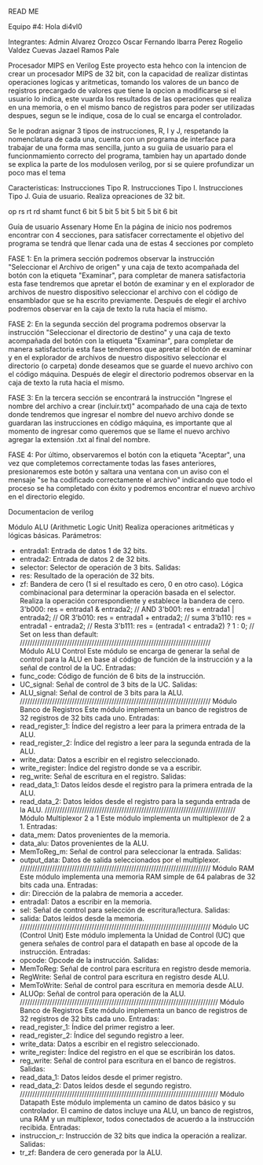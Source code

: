 READ ME

Equipo #4: Hola di4vl0

Integrantes:
Admin Alvarez Orozco
Oscar Fernando Ibarra Perez
Rogelio Valdez Cuevas
Jazael Ramos Pale

Procesador MIPS en Verilog
Este proyecto esta hehco con la intencion de crear un procesador MIPS de 32 bit, 
con la capacidad de realizar distintas operaciones 	logicas y aritmeticas, 
tomando los valores de un banco de registros precargado de valores que tiene la
opcion a modificarse si el usuario lo indica, este vuarda los resultados de las
operaciones que realiza en una memoria, o en el mismo banco de registros para
poder ser utilizadas despues, segun se le indique, cosa de lo cual se encarga el
controlador.

Se le podran asignar 3 tipos de instrucciones, R, I y J, respetando la 
nomenclatura de cada una, cuenta con un programa de interface para trabajar
de una forma mas sencilla, junto a su guiia de usuario para el funcionmamiento
correcto del programa, tambien hay un apartado donde se explica la parte de los
modulosen verilog, por si se quiere profundizar un poco mas el tema

Caracteristicas:
Instrucciones Tipo R.
Instrucciones Tipo I.
Instrucciones Tipo J.
Guia de usuario.
Realiza opreaciones de 32 bit.

op	rs	rt	rd	shamt	funct
6 bit	5 bit	5 bit	5 bit	5 bit	6 bit

Guía de usuario Assenary
Home
En la página de inicio nos podremos encontrar con 4 secciones, para satisfacer
correctamente
el objetivo del programa se tendrá que llenar cada una de estas 4 secciones por
completo

FASE 1: En la primera sección podremos observar la instrucción "Seleccionar el
Archivo de origen" y una caja de texto acompañada del botón con la etiqueta
"Examinar", para completar de manera satisfactoria esta fase tendremos que
apretar el botón de examinar y en el explorador de archivos de nuestro dispositivo
seleccionar el archivo con el código de ensamblador que se ha escrito previamente.
Después de elegir el archivo podremos observar en la caja de texto la ruta hacia el
mismo.

FASE 2: En la segunda sección del programa podremos observar la instrucción
"Seleccionar el directorio de destino" y una caja de texto acompañada del botón con
la etiqueta "Examinar", para completar de manera satisfactoria esta fase tendremos
que apretar el botón de examinar y en el explorador de archivos de nuestro
dispositivo seleccionar el directorio (o carpeta) donde deseamos que se guarde el
nuevo archivo con el código máquina. Después de elegir el directorio podremos
observar en la caja de texto la ruta hacia el mismo.

FASE 3: En la tercera sección se encontrará la instrucción "Ingrese el nombre del
archivo a crear (incluir.txt)" acompañado de una caja de texto donde tendremos que
ingresar el nombre del nuevo archivo donde se guardaran las instrucciones en
código máquina, es importante que al momento de ingresar como queremos que se
llame el nuevo archivo agregar la extensión .txt al final del nombre.

FASE 4: Por último, observaremos el botón con la etiqueta "Aceptar", una vez que
completemos correctamente todas las fases anteriores, presionaremos este botón
y saltara una ventana con un aviso con el mensaje "se ha codificado correctamente
el archivo" indicando que todo el proceso se ha completado con éxito y podremos
encontrar el nuevo archivo en el directorio elegido.

Documentacion de verilog

Módulo ALU (Arithmetic Logic Unit)
Realiza operaciones aritméticas y lógicas básicas.
Parámetros:
   - entrada1: Entrada de datos 1 de 32 bits.
   - entrada2: Entrada de datos 2 de 32 bits.
   - selector: Selector de operación de 3 bits.
Salidas:
   - res: Resultado de la operación de 32 bits.
   - zf: Bandera de cero (1 si el resultado es cero, 0 en otro caso).
Lógica combinacional para determinar la operación basada en el selector.
Realiza la operación correspondiente y establece la bandera de cero.
     3'b000: res = entrada1 & entrada2;  // AND
        3'b001: res = entrada1 | entrada2;  // OR
        3'b010: res = entrada1 + entrada2;  // suma
        3'b110: res = entrada1 - entrada2;  // Resta
        3'b111: res = (entrada1 < entrada2) ? 1 : 0;  // Set on less than
        default: 
/////////////////////////////////////////////////////////////////////////////		
Módulo ALU Control
Este módulo se encarga de generar la señal de control para la ALU en base
al código de función de la instrucción y a la señal de control de la UC.
Entradas:
   - func_code: Código de función de 6 bits de la instrucción.
   - UC_signal: Señal de control de 3 bits de la UC.
Salidas:
   - ALU_signal: Señal de control de 3 bits para la ALU.
/////////////////////////////////////////////////////////////////////////////
  Módulo Banco de Registros
 Este módulo implementa un banco de registros de 32 registros de 32 bits cada uno.
Entradas:
   - read_register_1: Índice del registro a leer para la primera entrada de la ALU.
   - read_register_2: Índice del registro a leer para la segunda entrada de la ALU.
   - write_data: Datos a escribir en el registro seleccionado.
   - write_register: Índice del registro donde se va a escribir.
   - reg_write: Señal de escritura en el registro.
Salidas:
   - read_data_1: Datos leídos desde el registro para la primera entrada de la ALU.
   - read_data_2: Datos leídos desde el registro para la segunda entrada de la ALU.
///////////////////////////////////////////////////////////////////////////// 
  Módulo Multiplexor 2 a 1
 Este módulo implementa un multiplexor de 2 a 1.
Entradas:
   - data_mem: Datos provenientes de la memoria.
   - data_alu: Datos provenientes de la ALU.
   - MemToReg_m: Señal de control para seleccionar la entrada.
Salidas:
   - output_data: Datos de salida seleccionados por el multiplexor.
///////////////////////////////////////////////////////////////////////////// 
Módulo RAM
 Este módulo implementa una memoria RAM simple de 64 palabras de 32 bits cada una.
Entradas:
   - dir: Dirección de la palabra de memoria a acceder.
   - entrada1: Datos a escribir en la memoria.
   - sel: Señal de control para selección de escritura/lectura.
Salidas:
   - salida: Datos leídos desde la memoria.
/////////////////////////////////////////////////////////////////////////////
 Módulo UC (Control Unit)
 Este módulo implementa la Unidad de Control (UC) que genera señales de control
 para el datapath en base al opcode de la instrucción.
Entradas:
   - opcode: Opcode de la instrucción.
Salidas:
   - MemToReg: Señal de control para escritura en registro desde memoria.
   - RegWrite: Señal de control para escritura en registro desde ALU.
   - MemToWrite: Señal de control para escritura en memoria desde ALU.
   - ALUOp: Señal de control para operación de la ALU.
////////////////////////////////////////////////////////////////////////////////
 Módulo Banco de Registros
 Este módulo implementa un banco de registros de 32 registros de 32 bits cada uno.
 Entradas:
   - read_register_1: Índice del primer registro a leer.
   - read_register_2: Índice del segundo registro a leer.
   - write_data: Datos a escribir en el registro seleccionado.
   - write_register: Índice del registro en el que se escribirán los datos.
   - reg_write: Señal de control para escritura en el banco de registros.
 Salidas:
   - read_data_1: Datos leídos desde el primer registro.
   - read_data_2: Datos leídos desde el segundo registro.
 ////////////////////////////////////////////////////////////////////////////////
 Módulo Datapath
 Este módulo implementa un camino de datos básico y su controlador.
 El camino de datos incluye una ALU, un banco de registros, una RAM y un
 multiplexor, todos conectados de acuerdo a la instrucción recibida.
Entradas:
   - instruccion_r: Instrucción de 32 bits que indica la operación a realizar.
Salidas:
   - tr_zf: Bandera de cero generada por la ALU.

